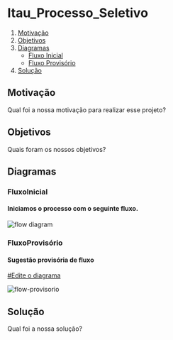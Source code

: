 # Itau_Processo_Seletivo

1. [Motivação](#Motivação) 
2. [Objetivos](#Objetivos)
3. [Diagramas](#Diagramas)
    - [Fluxo Inicial](#FluxoInicial)
    - [Fluxo Provisório](#FluxoProvisório)
4. [Solução](#Solução)

## Motivação

Qual foi a nossa motivação para realizar esse projeto?

## Objetivos

Quais foram os nossos objetivos?

## Diagramas

### FluxoInicial

#### Iniciamos o processo com o seguinte fluxo.

<image alt="flow diagram" src="Fluxos atuais.png" />

### FluxoProvisório

#### Sugestão provisória de fluxo

[#Edite o diagrama](https://whimsical.com/my-boards-8DkFfPjAPwU1FNVbFvMzNG)

<image alt="flow-provisorio" src="flow-provisorio@1.25x (1).png" />

## Solução

Qual foi a nossa solução?
